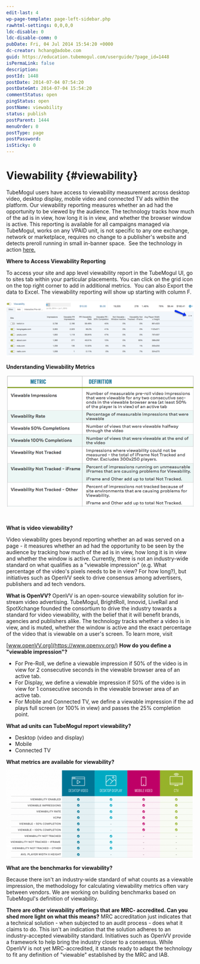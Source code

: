 ```yaml
---
edit-last: 4
wp-page-template: page-left-sidebar.php
rawhtml-settings: 0,0,0,0
ldc-disable: 0
ldc-disable-comm: 0
pubDate: Fri, 04 Jul 2014 15:54:20 +0000
dc-creator: hchang@adobe.com
guid: https://education.tubemogul.com/userguide/?page_id=1448
isPermaLink: false
description: 
postId: 1448
postDate: 2014-07-04 07:54:20
postDateGmt: 2014-07-04 15:54:20
commentStatus: open
pingStatus: open
postName: viewability
status: publish
postParent: 1444
menuOrder: 0
postType: page
postPassword: 
isSticky: 0
---
```


# Viewability {#viewability}

TubeMogul users have access to&nbsp;viewability measurement across desktop video, desktop display, mobile video and connected TV ads within the platform. Our&nbsp;viewability reporting measures whether an ad had the opportunity to be viewed by the audience. The technology tracks how much of the ad is in view, how long it is in view, and whether the browser window is active. This reporting is available for all campaigns managed via TubeMogul, works on any VPAID unit, is not specific to any one exchange, network or marketplace, requires no change to a publisher's website and detects preroll running in small in-banner space.&nbsp;&nbsp;See the technology in action [here.](https://playtime.tubemogul.com/demo/viewability/index.html)
  
**Where to Access Viewability Reporting**

To access your site and app level viewability report in the TubeMogul UI, go to sites tab within your particular placements. You can click on the grid icon on the top right corner to add in additional metrics. &nbsp;You can also Export the data to Excel. The viewability reporting will show up starting with column F.

[ ![Sites](assets/sites-1024x308.png)](assets/sites-1.png)

**Understanding Viewability Metrics&nbsp;**

[ ![2015-08-21_1541](assets/2015-08-21-1541.png)](assets/2015-08-21-1541.png)

&nbsp;

**What is video viewability?**

Video viewability goes beyond reporting whether an ad was served on a page - it measures whether an ad had the opportunity to be seen by the audience by tracking how much of the ad is in view, how long it is in view and whether the window is active. Currently, there is not an industry-wide standard on what qualifies as a "viewable impression" (e.g. What percentage of the video's pixels needs to be in view? For how long?), but initiatives such as OpenVV seek to drive consensus among advertisers, publishers and ad tech vendors.

**What is OpenVV?**
OpenVV is an open-source viewability solution for in-stream video advertising. TubeMogul, BrightRoll, Innovid, LiveRail and SpotXchange founded the consortium to drive the industry towards a standard for video viewability, with the belief that it will benefit brands, agencies and publishers alike. The technology tracks whether a video is in view, and is muted, whether the window is active and the exact percentage of the video that is viewable on a user's screen. To learn more, visit&nbsp;

[www.openVV.org](https://www.openvv.org/)
**How do you define a "viewable impression"?**

* For Pre-Roll, we define a viewable impression if 50% of the video is in view for 2 consecutive seconds in the viewable browser area of an active tab.
* For Display,&nbsp;we define a viewable impression if&nbsp;50% of the video is in view for 1 consecutive seconds in the viewable browser area of an active tab.
* For Mobile and Connected TV, we define a viewable impression if the ad plays full screen (or 100% in view) and passes the 25% completion point.

**What ad units can TubeMogul report viewability?**

* Desktop (video and display)
* Mobile
* Connected TV

**What metrics are available for viewability?**

[ ![cross screen viewability metrics](assets/cross-screen-viewability-metrics-1024x478.png)](assets/cross-screen-viewability-metrics.png)

**What are the benchmarks for viewability?**

Because there isn't an industry-wide standard of what counts as a viewable impression, the methodology for calculating viewability metrics often vary between vendors. We are working on building benchmarks based on TubeMogul's definition of viewability.

**There are other viewability offerings that are MRC- accredited. Can you shed more light on what this means?**
MRC accreditation just indicates that a technical solution - when subjected to an audit process - does what it claims to do. This isn't an indication that the solution adheres to an industry-accepted viewability standard. Initiatives such as OpenVV provide a framework to help bring the industry closer to a consensus. While OpenVV is not yet MRC-accredited, it stands ready to adapt the technology to fit any definition of "viewable" established by the MRC and IAB. 